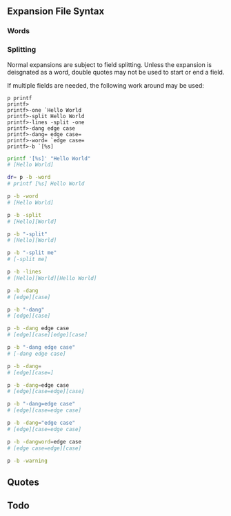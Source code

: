 

## Expansion File Syntax 

### Words


### Splitting

Normal expansions are subject to field splitting.  Unless the expansion is deisgnated as a word, double quotes may not be used to start or end a field.

If multiple fields are needed, the following work around may be used:

```
p printf
printf>
printf>-one `Hello World
printf>-split Hello World
printf>-lines -split -one
printf>-dang edge case
printf>-dang= edge case=
printf>-word= `edge case=
printf>-b `[%s]
```

```sh
printf '[%s]' "Hello World"
# [Hello World]

dr= p -b -word
# printf [%s] Hello World

p -b -word
# [Hello World]

p -b -split
# [Hello][World]

p -b "-split"
# [Hello][World]

p -b "-split me"
# [-split me]

p -b -lines
# [Hello][World][Hello World]

p -b -dang
# [edge][case]

p -b "-dang"
# [edge][case]

p -b -dang edge case
# [edge][case][edge][case]

p -b "-dang edge case"
# [-dang edge case]

p -b -dang=
# [edge][case=]

p -b -dang=edge case
# [edge][case=edge][case]

p -b "-dang=edge case"
# [edge][case=edge case]

p -b -dang="edge case"
# [edge][case=edge case]

p -b -dangword=edge case
# [edge case=edge][case]

p -b -warning
```





## Quotes

## Todo
